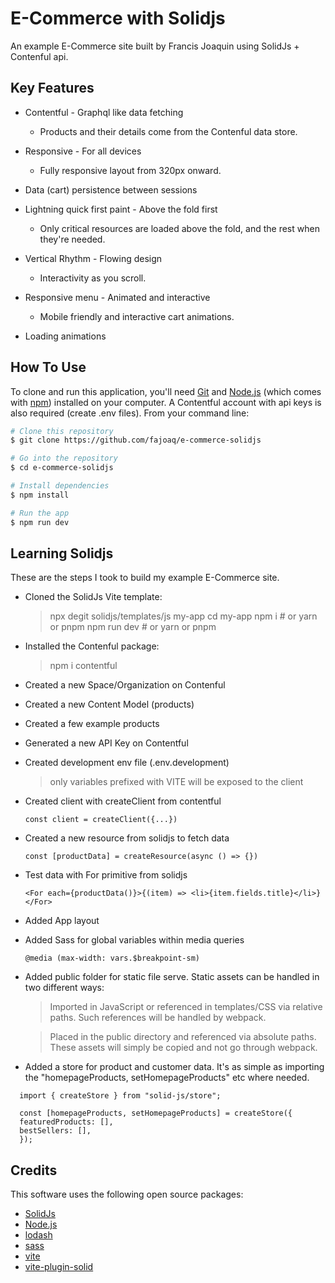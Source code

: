 # E-Commerce with Solidjs
 An example E-Commerce site built by Francis Joaquin using SolidJs + Contenful api.
## Key Features

* Contentful - Graphql like data fetching
  - Products and their details come from the Contenful data store.

* Responsive - For all devices
  - Fully responsive layout from 320px onward.

* Data (cart) persistence between sessions

* Lightning quick first paint - Above the fold first
  - Only critical resources are loaded above the fold, and the rest when they're needed.

* Vertical Rhythm - Flowing design
  - Interactivity as you scroll.

* Responsive menu - Animated and interactive
  - Mobile friendly and interactive cart animations.

* Loading animations

## How To Use

To clone and run this application, you'll need [Git](https://git-scm.com) and [Node.js](https://nodejs.org/en/download/) (which comes with [npm](http://npmjs.com)) installed on your computer. A Contentful account with api keys is also required (create .env files). From your command line:

```bash
# Clone this repository
$ git clone https://github.com/fajoaq/e-commerce-solidjs

# Go into the repository
$ cd e-commerce-solidjs

# Install dependencies
$ npm install

# Run the app
$ npm run dev
```

## Learning Solidjs

These are the steps I took to build my example E-Commerce site.

- Cloned the SolidJs Vite template:

  > npx degit solidjs/templates/js my-app
  > cd my-app
  > npm i # or yarn or pnpm
  > npm run dev # or yarn or pnpm

- Installed the Contenful package:

  > npm i contentful

- Created a new Space/Organization on Contenful

- Created a new Content Model (products)

- Created a few example products

- Generated a new API Key on Contentful

- Created development env file (.env.development)

  > only variables prefixed with VITE will be exposed to the client

- Created client with createClient from contentful

  ```
  const client = createClient({...})
  ```

- Created a new resource from solidjs to fetch data

  ```
  const [productData] = createResource(async () => {})
  ```

- Test data with For primitive from solidjs

  ```
  <For each={productData()}>{(item) => <li>{item.fields.title}</li>}</For>
  ```

- Added App layout

- Added Sass for global variables within media queries

  ```
  @media (max-width: vars.$breakpoint-sm)
  ```

- Added public folder for static file serve. Static assets can be handled in two different ways:

  > Imported in JavaScript or referenced in templates/CSS via relative paths. Such references will be handled by webpack.

  > Placed in the public directory and referenced via absolute paths. These assets will simply be copied and not go through webpack.

- Added a store for product and customer data. It's as simple as importing the "homepageProducts, setHomepageProducts" etc where needed.

```
  import { createStore } from "solid-js/store";

  const [homepageProducts, setHomepageProducts] = createStore({
  featuredProducts: [],
  bestSellers: [],
  });
```

## Credits

This software uses the following open source packages:

- [SolidJs](https://www.solidjs.com/)
- [Node.js](https://nodejs.org/)
- [lodash](https://lodash.com/)
- [sass](https://sass-lang.com/)
- [vite](https://vitejs.dev/)
- [vite-plugin-solid](https://github.com/solidjs/vite-plugin-solid)
